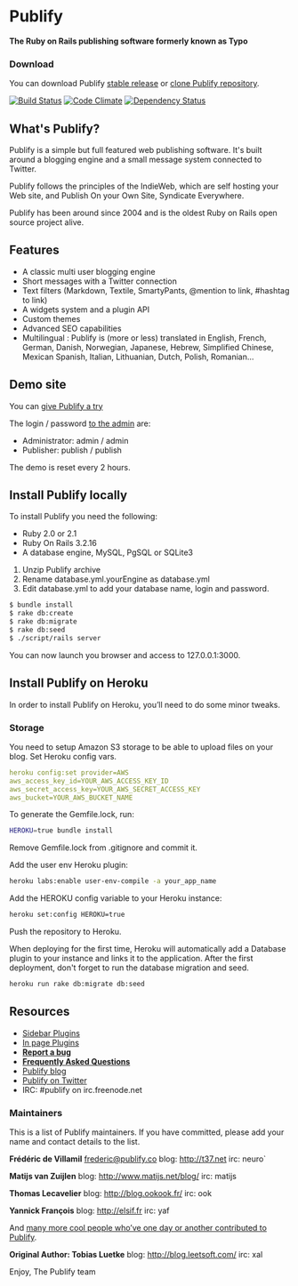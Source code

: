 # Publify

**The Ruby on Rails publishing software formerly known as Typo**

### Download

You can download Publify [stable release](http://publify.co/stable.tgz) or [clone Publify
repository](https://github.com/publify/publify.git).

[![Build Status](https://travis-ci.org/publify/publify.png)](https://travis-ci.org/publify/publify)
[![Code Climate](https://codeclimate.com/github/publify/publify.png)](https://codeclimate.com/github/publify/publify)
[![Dependency Status](https://gemnasium.com/publify/publify.png)](https://gemnasium.com/publify/publify)

## What's Publify?

Publify is a simple but full featured web publishing software. It's built around a blogging engine and a small message system connected to Twitter.

Publify follows the principles of the IndieWeb, which are self hosting your Web site, and Publish On your Own Site, Syndicate Everywhere.

Publify has been around since 2004 and is the oldest Ruby on Rails open source project alive.

## Features

- A classic multi user blogging engine
- Short messages with a Twitter connection
- Text filters (Markdown, Textile, SmartyPants, @mention to link, #hashtag to link)
- A widgets system and a plugin API
- Custom themes
- Advanced SEO capabilities
- Multilingual : Publify is (more or less) translated in English, French, German, Danish, Norwegian, Japanese, Hebrew, Simplified Chinese, Mexican Spanish, Italian, Lithuanian, Dutch, Polish, Romanian…

## Demo site

You can [give Publify a try](http://demo.publify.co)

The login / password [to the admin](http://demo.publify.co/admin)
are:

- Administrator: admin / admin
- Publisher: publish / publish

The demo is reset every 2 hours.

## Install Publify  locally

To install Publify you need the following:

-   Ruby 2.0 or 2.1
-   Ruby On Rails 3.2.16
-   A database engine, MySQL, PgSQL or SQLite3

1.  Unzip Publify archive
2.  Rename database.yml.yourEngine as database.yml
3.  Edit database.yml to add your database name, login and password.

```bash
$ bundle install
$ rake db:create
$ rake db:migrate
$ rake db:seed
$ ./script/rails server
```

You can now launch you browser and access to 127.0.0.1:3000.



## Install Publify on Heroku

In order to install Publify on Heroku, you’ll need to do some minor tweaks.

### Storage

You need to setup Amazon S3 storage to be able to upload files on your
blog. Set Heroku config vars.

```yaml
heroku config:set provider=AWS 
aws_access_key_id=YOUR_AWS_ACCESS_KEY_ID 
aws_secret_access_key=YOUR_AWS_SECRET_ACCESS_KEY 
aws_bucket=YOUR_AWS_BUCKET_NAME
```

To generate the Gemfile.lock, run:
```bash
HEROKU=true bundle install
```

Remove Gemfile.lock from .gitignore and commit it.

Add the user env Heroku plugin:

```bash
heroku labs:enable user-env-compile -a your_app_name
```

Add the HEROKU config variable to your Heroku instance:

```bash
heroku set:config HEROKU=true
```

Push the repository to Heroku.

When deploying for the first time, Heroku will automatically add a Database plugin to your instance and links it to the application.
After the first deployment, don't forget to run the database migration and seed.

```bash
heroku run rake db:migrate db:seed
```

## Resources

- [Sidebar Plugins](https://github.com/publify/publify/wiki/Sidebar-plugins)
- [In page Plugins](https://github.com/publify/publify/wiki/In-Page-Plugins)
- [**Report a bug**](https://github.com/publify/publify/issues)
- [**Frequently Asked Questions**](https://github.com/publify/publify/wiki/frequently-asked-questions)
- [Publify blog](http://blog.publify.co)
- [Publify on Twitter](https://twitter.com/getpublify)
- IRC: \#publify on irc.freenode.net

### Maintainers

This is a list of Publify maintainers. If you have committed, please add
your name and contact details to the list.

**Frédéric de Villamil** <frederic@publify.co>
blog: http://t37.net
irc: neuro`

**Matijs van Zuijlen**
blog: http://www.matijs.net/blog/
irc: matijs

**Thomas Lecavelier**
blog: http://blog.ookook.fr/
irc: ook

**Yannick François**
blog: http://elsif.fr
irc: yaf

And [many more cool people who’ve one day or another contributed to
Publify](https://github.com/publify/publify/graphs/contributors).

**Original Author: Tobias Luetke**
blog: http://blog.leetsoft.com/
irc: xal

Enjoy,
The Publify team
